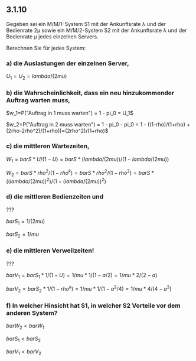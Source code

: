 ## 3.1.10

Gegeben sei ein M/M/1-System S1 mit der Ankunftsrate λ und der Bedienrate 2μ sowie ein M/M/2-System S2 mit der Ankunftsrate λ und der Bedienrate μ jedes einzelnen Servers. 

Berechnen Sie für jedes System:

### a) die Auslastungen der einzelnen Server,

$U_1 = U_2 = lambda/(2mu)$

### b) die Wahrscheinlichkeit, dass ein neu hinzukommender Auftrag warten muss,

$w_1=P("Auftrag in 1 muss warten") = 1 - pi_0 = U_1$

$w_2=P("Auftrag in 2 muss warten") = 1 - pi_0 - pi_0 = 1 - ((1-rho)/(1+rho) + (2rho-2rho^2)/(1+rho))=(2rho^2)/(1+rho)$

### c) die mittleren Wartezeiten,

$W_1 = bar S * U/(1-U) = bar S * (lambda/(2mu))/(1 - lambda/(2mu))$

$W_2 = bar S * rho^2/(1-rho^k)= bar S * rho^2/(1-rho^2) = bar S * ((lambda/(2mu))^2)/(1-(lambda/(2mu))^2)$

### d) die mittleren Bedienzeiten und

???

$bar S_1 = 1/(2mu)$

$bar S_2 = 1/mu$

### e) die mittleren Verweilzeiten!

???

$bar V_1 = bar S_1 * 1/(1-U) = 1/mu * 1/(1-a/2)=1/mu * 2/(2-a)$

$bar V_2 = bar S_2 * 1/(1-rho^k) = 1/mu * 1/(1-a^2/4)=1/mu * 4/(4-a^2)$

### f) In welcher Hinsicht hat S1, in welcher S2 Vorteile vor dem anderen System?

$bar W_2 < bar W_1$

$bar S_1 < bar S_2$

$bar V_1 < bar V_2$